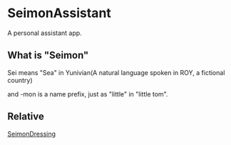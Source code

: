 # SeimonAssistant

A personal assistant app.

## What is "Seimon"
Sei means "Sea" in Yunivian(A natural language spoken in ROY, a fictional country)

and -mon is a name prefix, just as "little" in "little tom".


## Relative
[SeimonDressing](https://github.com/NBDatsuya/SeimonDressing)
